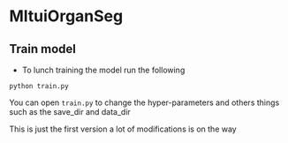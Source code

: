 # MltuiOrganSeg

## Train model 

- To lunch training the model run the following 

```shell
python train.py
```

You can open `train.py` to change the hyper-parameters and others things such as the save_dir and data_dir 

This is just the first version a lot of modifications is on the way 
